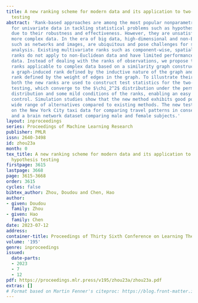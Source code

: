 ```yaml
---
title: A new ranking scheme for modern data and its application to two-sample hypothesis
  testing
abstract: 'Rank-based approaches are among the most popular nonparametric methods
  for univariate data in tackling statistical problems such as hypothesis testing
  due to their robustness and effectiveness. However, they are unsatisfactory for
  more complex data. In the era of big data, high-dimensional and non-Euclidean data,
  such as networks and images, are ubiquitous and pose challenges for statistical
  analysis. Existing multivariate ranks such as component-wise, spatial, and depth-based
  ranks do not apply to non-Euclidean data and have limited performance for high-dimensional
  data. Instead of dealing with the ranks of observations, we propose two types of
  ranks applicable to complex data based on a similarity graph constructed on observations:
  a graph-induced rank defined by the inductive nature of the graph and an overall
  rank defined by the weight of edges in the graph. To illustrate their utilization,
  both the new ranks are used to construct test statistics for the two-sample hypothesis
  testing, which converge to the $\chi_2^2$ distribution under the permutation null
  distribution and some mild conditions of the ranks, enabling an easy type-I error
  control. Simulation studies show that the new method exhibits good power under a
  wide range of alternatives compared to existing methods. The new test is illustrated
  on the New York City taxi data for comparing travel patterns in consecutive months
  and a brain network dataset comparing male and female subjects.'
layout: inproceedings
series: Proceedings of Machine Learning Research
publisher: PMLR
issn: 2640-3498
id: zhou23a
month: 0
tex_title: A new ranking scheme for modern data and its application to two-sample
  hypothesis testing
firstpage: 3615
lastpage: 3668
page: 3615-3668
order: 3615
cycles: false
bibtex_author: Zhou, Doudou and Chen, Hao
author:
- given: Doudou
  family: Zhou
- given: Hao
  family: Chen
date: 2023-07-12
address: 
container-title: Proceedings of Thirty Sixth Conference on Learning Theory
volume: '195'
genre: inproceedings
issued:
  date-parts:
  - 2023
  - 7
  - 12
pdf: https://proceedings.mlr.press/v195/zhou23a/zhou23a.pdf
extras: []
# Format based on Martin Fenner's citeproc: https://blog.front-matter.io/posts/citeproc-yaml-for-bibliographies/
---
```


